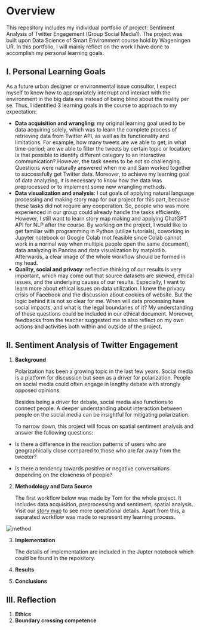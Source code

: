 # Overview
This repository includes my individual portfolio of project: Sentiment Analysis of Twitter Engagement (Group Social Media1). The project was built upon Data Science of Smart Environment course hold by Wageningen UR. In this portfolio, I will mainly reflect on the work I have done to accomplish my personal learning goals.
## I. Personal Learning Goals
As a future urban designer or environmental issue consultor, I expect myself to know how to appropriately interrupt and interact with the environment in the big data era instead of being blind about the reality per se. Thus, I identified 3 learning goals in the course to approach to my expectation: 
* **Data acquisition and wrangling**: my original learning goal used to be data acquiring solely, which was to learn the complete process of retrieving data from Twitter API, as well as its functionality and limitations. For example, how many tweets are we able to get, in what time-period; are we able to filter the tweets by certain topic or location; Is that possible to identify different category to an interactive communication? However, the task seems to be not so challenging. Questions were naturally answered when me and Sam worked together to successfully get Twitter data. Moreover, to achieve my learning goal of data analyzing, it is necessary to know how the data was preprocessed or to implement some new wrangling methods.
* **Data visualization and analysis**: I cut goals of applying natural language processing and making story map for our project for this part, because these tasks did not require any cooperation. So, people who was more experienced in our group could already handle the tasks efficiently. However, I still want to learn story map making and applying ChatGPT API for NLP after the course. By working on the project, I would like to get familiar with programming in Python (utilize tutorials), coworking in Jupyter notebook or Google Colab (not feasible since Colab cannot work in a normal way when multiple people open the same document), data analyzing in Pandas and data visualization by matplotlib. Afterwards, a clear image of the whole workflow should be formed in my head. 
* **Quality, social and privacy**: reflective thinking of our results is very important, which may come out that source datasets are skewed, ethical issues, and the underlying causes of our results. Especially, I want to learn more about ethical issues on data utilization. I knew the privacy crisis of Facebook and the discussion about cookies of website. But the logic behind it is not so clear for me. When will data processing have social impacts, and what is the legal boundaries of it? My understanding of these questions could be included in our ethical document. Moreover, feedbacks from the teacher suggested me to also reflect on my own actions and activities both within and outside of the project.
## II. Sentiment Analysis of Twitter Engagement
1. **Background**

    Polarization has been a growing topic in the last few years. Social media is a platform for discussion but seen as a driver for polarization. People on social media could often engage in lengthy debate with strongly opposed opinions.

    Besides being a driver for debate, social media also functions to connect people. A deeper understanding about interaction between people on the social media can be insightful for mitigating polarization. 
    
    To narrow down, this project will focus on spatial sentiment analysis and answer the following questions:

- Is there a difference in the reaction patterns of users who are geographically close compared to those who are far away from the tweeter?

- Is there a tendency towards positive or negative conversations depending on the closeness of people?


2. **Methodology and Data Source**

    The first workflow below was made by Tom for the whole project. It includes data acquisition, preprocessing and sentiment, spatial analysis. Visit our [story map](https://storymaps.arcgis.com/stories/ffc11d7f630d4eed801a5e8b12742766) to see more operational details. Apart from this, a separated workflow was made to represent my learning process. 
    
![method](https://user-images.githubusercontent.com/131768624/235584774-ba7f1538-c142-44b4-8740-a9343355e83c.jpg)
    
3. **Implementation**

    The details of implementation are included in the Jupter notebook which could be found in the repository.

4. **Results**
5. **Conclusions**
## III. Reflection 
1. **Ethics**
2. **Boundary crossing competence** 
